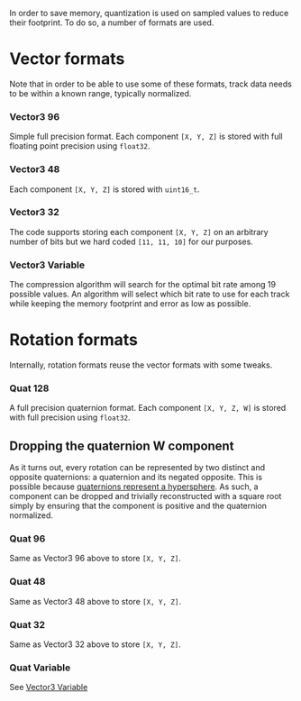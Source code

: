 In order to save memory, quantization is used on sampled values to reduce their footprint. To do so, a number of formats are used.

# Vector formats

Note that in order to be able to use some of these formats, track data needs to be within a known range, typically normalized.

### Vector3 96

Simple full precision format. Each component `[X, Y, Z]` is stored with full floating point precision using `float32`.

### Vector3 48

Each component `[X, Y, Z]` is stored with `uint16_t`.

### Vector3 32

The code supports storing each component `[X, Y, Z]` on an arbitrary number of bits but we hard coded `[11, 11, 10]` for our purposes.

### Vector3 Variable

The compression algorithm will search for the optimal bit rate among 19 possible values. An algorithm will select which bit rate to use for each track while keeping the memory footprint and error as low as possible.

# Rotation formats

Internally, rotation formats reuse the vector formats with some tweaks.

### Quat 128

A full precision quaternion format. Each component `[X, Y, Z, W]` is stored with full precision using `float32`.

## Dropping the quaternion W component

As it turns out, every rotation can be represented by two distinct and opposite quaternions: a quaternion and its negated opposite. This is possible because [quaternions represent a hypersphere](https://en.wikipedia.org/wiki/Quaternions_and_spatial_rotation#The_hypersphere_of_rotations). As such, a component can be dropped and trivially reconstructed with a square root simply by ensuring that the component is positive and the quaternion normalized.

### Quat 96

Same as Vector3 96 above to store `[X, Y, Z]`.

### Quat 48

Same as Vector3 48 above to store `[X, Y, Z]`.

### Quat 32

Same as Vector3 32 above to store `[X, Y, Z]`.

### Quat Variable

See [Vector3 Variable](https://github.com/nfrechette/acl/blob/develop/docs/rotation_and_vector_formats.md#vector3-variable)
